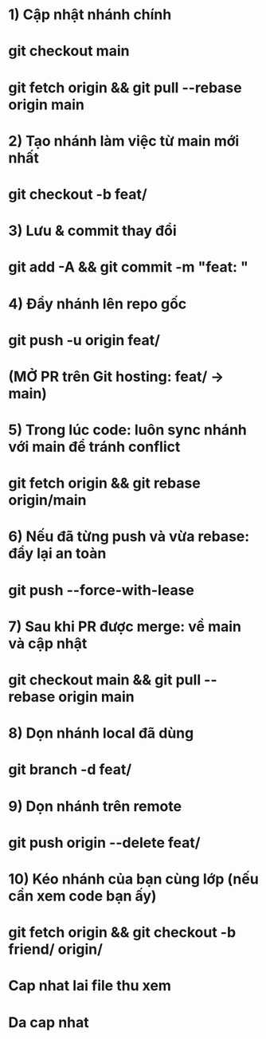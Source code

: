 # 1) Cập nhật nhánh chính

# git checkout main

# git fetch origin && git pull --rebase origin main

# 2) Tạo nhánh làm việc từ main mới nhất

# git checkout -b feat/<mo-ta>

# 3) Lưu & commit thay đổi

# git add -A && git commit -m "feat: <mo-ta>"

# 4) Đẩy nhánh lên repo gốc

# git push -u origin feat/<mo-ta>

# (MỞ PR trên Git hosting: feat/<mo-ta> → main)

# 5) Trong lúc code: luôn sync nhánh với main để tránh conflict

# git fetch origin && git rebase origin/main

# 6) Nếu đã từng push và vừa rebase: đẩy lại an toàn

# git push --force-with-lease

# 7) Sau khi PR được merge: về main và cập nhật

# git checkout main && git pull --rebase origin main

# 8) Dọn nhánh local đã dùng

# git branch -d feat/<mo-ta>

# 9) Dọn nhánh trên remote

# git push origin --delete feat/<mo-ta>

# 10) Kéo nhánh của bạn cùng lớp (nếu cần xem code bạn ấy)

# git fetch origin && git checkout -b friend/<ten-nhanh> origin/<ten-nhanh>

# Cap nhat lai file thu xem

# Da cap nhat
